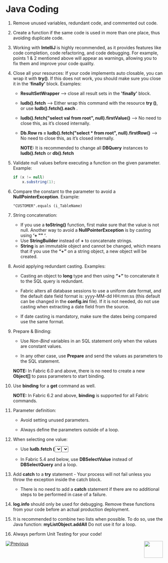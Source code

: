 # Java Coding

1. Remove unused variables, redundant code, and commented out code.

2. Create a function if the same code is used in more than one place, thus avoiding duplicate code. 

3. Working with **IntelliJ** is highly recommended, as it provides features like code completion, code refactoring, and code debugging. For example,  points 1 & 2 mentioned above will appear as warnings, allowing you to fix them and improve your code quality.

4. Close all your resources: If your code implements auto closable, you can wrap it with **try()**. If this does not work, you should make sure you close it in the ‘**finally’** block. Examples:

   * **ResultSetWrapper** --> close all result sets in the **'finally'** block.  

   * **ludb().fetch**  --> Either wrap this command with the resource **try ()**,  or use **ludb().fetch().each** .

   * **ludb().fetch("select val from root", null).firstValue()** --> No need to close this, as it’s closed internally.  

   * **Db.Row rs = ludb().fetch("select \* from root", null).firstRow()** --> No need to close this, as it’s closed internally.  

      **NOTE:** It is recommended to change all **DBQuery** instances to **ludb().fetch** or **db().fetch**

5. Validate null values before executing a function on the given parameter. Example: 

    ~~~java
    if (x != null) 
    	x.substring(1);
    ~~~

6. Compare the constant to the parameter to avoid a **NullPointerException**. Example: 

    ~~~
    "CUSTOMER".equals (i_TableName)
    ~~~

7. String concatenation:

    * If you use a **toString()** function, first make sure that the value is not null. Another way to avoid a **NullPointerException** is by casting using **‘+ "" ‘**.
    * Use **StringBuilder** instead of **+** to concatenate strings. 
    * **String** is an immutable object and cannot be changed,  which means that if you use the **“+”** on a string object, a new object will be created. 

8. Avoid applying redundant casting. Examples:

    * Casting an object to **long** type and then using  **“+”** to concatenate it to the SQL query is redundant. 

    * Fabric alters all database sessions to use a uniform date format, and the default date field format is: yyyy-MM-dd HH:mm:ss (this default can be changed in the **config.ini** file).  If it is not needed, do not use casting when extracting a date field from the source.
    * If date casting is mandatory, make sure the dates being compared use the same format.

9. Prepare & Binding:

    * Use *Non-Bind* variables in an SQL statement only when the values are constant values.  

    * In any other case, use **Prepare** and send the values as parameters to the SQL statement. 

     **NOTE:** In Fabric 6.0 and above, there is no need to create a new **Object[]** to pass parameters to start binding. 

10. Use **binding** for a **get** command as well. 

     **NOTE:** In Fabric 6.2 and above, **binding** is supported for all Fabric commands.

11. Parameter definition:

     * Avoid setting unused parameters. 

     * Always define the parameters outside of a loop.

12. When selecting one value:

    * Use **ludb.fetch (<select statement>).**  **firstValue()”** instead of **Db.Rows rows = ludb.fetch(<select statement>)** with a loop.

    * In Fabric  5.4 and below, use **DBSelectValue** instead of **DBSelectQuery** and a loop.

13. Add **catch** to a **try** statement - Your process will not fail unless you throw the exception inside the catch block. 

    * There is no need to add a **catch** statement if there are no additional steps to be performed in case of a failure.

14. **log.info** should only be used for debugging. Remove these functions from your code before an actual production deployment.

15. It is recommended to combine two lists when possible. To do so, use the Java function: **myListObject.addAll** Do not use it for a loop. 

16. Always perform Unit Testing for your code! 

 

[![Previous](/articles/images/Previous.png)](/articles/COE/Fabric_Implementation_Best_Practices/best_practice_general.md) [<img align="right" width="60" height="54" src="/articles/images/Next.png">](/articles/COE/Fabric_Implementation_Best_Practices/best_practice_LU_and_Tables.md)

 
